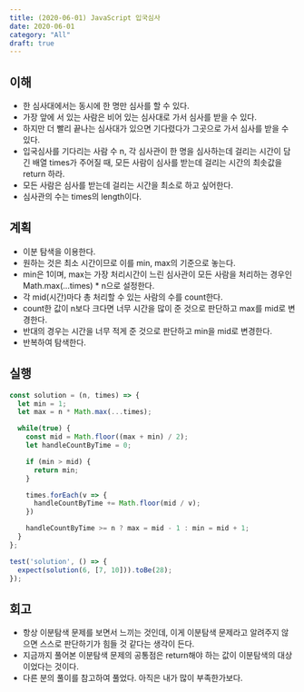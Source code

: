 ```yaml
---
title: (2020-06-01) JavaScript 입국심사
date: 2020-06-01
category: "All"
draft: true
---
```


## 이해

- 한 심사대에서는 동시에 한 명만 심사를 할 수 있다.
- 가장 앞에 서 있는 사람은 비어 있는 심사대로 가서 심사를 받을 수 있다.
- 하지만 더 빨리 끝나는 심사대가 있으면 기다렸다가 그곳으로 가서 심사를 받을 수 있다.
- 입국심사를 기다리는 사람 수 n, 각 심사관이 한 명을 심사하는데 걸리는 시간이 담긴 배열 times가 주어질 때, 모든 사람이 심사를 받는데 걸리는 시간의 최솟값을 return 하라.
- 모든 사람은 심사를 받는데 걸리는 시간을 최소로 하고 싶어한다.
- 심사관의 수는 times의 length이다.

## 계획

- 이분 탐색을 이용한다.
- 원하는 것은 최소 시간이므로 이를 min, max의 기준으로 놓는다.
- min은 1이며, max는 가장 처리시간이 느린 심사관이 모든 사람을 처리하는 경우인 Math.max(...times) * n으로 설정한다.
- 각 mid(시간)마다 총 처리할 수 있는 사람의 수를 count한다.
- count한 값이 n보다 크다면 너무 시간을 많이 준 것으로 판단하고 max를 mid로 변경한다.
- 반대의 경우는 시간을 너무 적게 준 것으로 판단하고 min을 mid로 변경한다.
- 반복하여 탐색한다.

## 실행

```javascript
const solution = (n, times) => {
  let min = 1;
  let max = n * Math.max(...times);

  while(true) {
    const mid = Math.floor((max + min) / 2);
    let handleCountByTime = 0;

    if (min > mid) {
      return min;
    }

    times.forEach(v => {
      handleCountByTime += Math.floor(mid / v);
    })

    handleCountByTime >= n ? max = mid - 1 : min = mid + 1;
  }
};

test('solution', () => {
  expect(solution(6, [7, 10])).toBe(28);
});
```

## 회고

- 항상 이분탐색 문제를 보면서 느끼는 것인데, 이게 이분탐색 문제라고 알려주지 않으면 스스로 판단하기가 힘들 것 같다는 생각이 든다.
- 지금까지 풀어본 이분탐색 문제의 공통점은 return해야 하는 값이 이분탐색의 대상이었다는 것이다.
- 다른 분의 풀이를 참고하여 풀었다. 아직은 내가 많이 부족한가보다.
